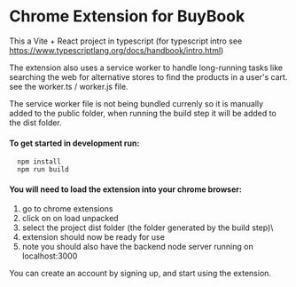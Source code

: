 
# Chrome Extension for BuyBook
This a Vite + React project in typescript (for typescript intro see https://www.typescriptlang.org/docs/handbook/intro.html)

The extension also uses a service worker to handle long-running tasks like searching the web for alternative stores to find the products in a user's cart. see the worker.ts / worker.js file. 

The service worker file is not being bundled currenly so it is manually added to the public folder, when running the build step it will be added to the dist folder.  

#### To get started in development run:
```
  npm install
  npm run build
```

#### You will need to load the extension into your chrome browser:
1. go to chrome extensions
2. click on on load unpacked
3. select the project dist folder (the folder generated by the build step)\
4. extension should now be ready for use
5. note you should also have the backend node server running on localhost:3000

You can create an account by signing up, and start using the extension. 
